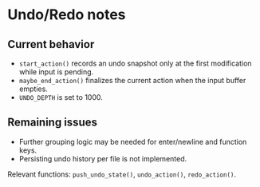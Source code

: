 # Undo/Redo notes

## Current behavior
- `start_action()` records an undo snapshot only at the first modification while input is pending.
- `maybe_end_action()` finalizes the current action when the input buffer empties.
- `UNDO_DEPTH` is set to 1000.

## Remaining issues
- Further grouping logic may be needed for enter/newline and function keys.
- Persisting undo history per file is not implemented.

Relevant functions: `push_undo_state()`, `undo_action()`, `redo_action()`.
